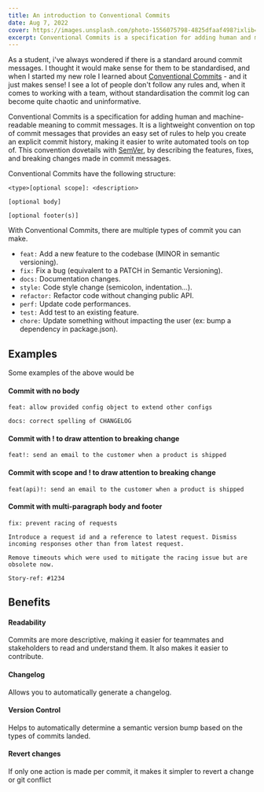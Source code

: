 ```yaml
---
title: An introduction to Conventional Commits
date: Aug 7, 2022
cover: https://images.unsplash.com/photo-1556075798-4825dfaaf498?ixlib=rb-4.0.3&ixid=MnwxMjA3fDB8MHxwaG90by1wYWdlfHx8fGVufDB8fHx8&auto=format&fit=crop&w=1476&q=80
excerpt: Conventional Commits is a specification for adding human and machine-readable meaning to commit messages.
---
```


As a student, i've always wondered if there is a standard around commit messages. I thought it would make sense for them to be standardised, and when I started my new role I learned about [Conventional Commits](https://www.conventionalcommits.org/en/v1.0.0/) - and it just makes sense! I see a lot of people don't follow any rules and, when it comes to working with a team, without standardisation the commit log can become quite chaotic and uninformative.

Conventional Commits is a specification for adding human and machine-readable meaning to commit messages. It is a lightweight convention on top of commit messages that provides an easy set of rules to help you create an explicit commit history, making it easier to write automated tools on top of. This convention dovetails with [SemVer](https://semver.org/), by describing the features, fixes, and breaking changes made in commit messages.

Conventional Commits have the following structure:

```
<type>[optional scope]: <description>

[optional body]

[optional footer(s)]
```

With Conventional Commits, there are multiple types of commit you can make.

- `feat:` Add a new feature to the codebase (MINOR in semantic versioning).
- `fix:` Fix a bug (equivalent to a PATCH in Semantic Versioning).
- `docs:` Documentation changes.
- `style:` Code style change (semicolon, indentation...).
- `refactor:` Refactor code without changing public API.
- `perf:` Update code performances.
- `test:` Add test to an existing feature.
- `chore:` Update something without impacting the user (ex: bump a dependency in package.json).

## Examples

Some examples of the above would be

#### Commit with no body

```
feat: allow provided config object to extend other configs
```

```
docs: correct spelling of CHANGELOG
```

#### Commit with ! to draw attention to breaking change

```
feat!: send an email to the customer when a product is shipped
```

#### Commit with scope and ! to draw attention to breaking change

```
feat(api)!: send an email to the customer when a product is shipped
```

#### Commit with multi-paragraph body and footer

```
fix: prevent racing of requests

Introduce a request id and a reference to latest request. Dismiss
incoming responses other than from latest request.

Remove timeouts which were used to mitigate the racing issue but are
obsolete now.

Story-ref: #1234
```

## Benefits

#### Readability

Commits are more descriptive, making it easier for teammates and stakeholders to read and understand them. It also makes it easier to contribute.

#### Changelog

Allows you to automatically generate a changelog.

#### Version Control

Helps to automatically determine a semantic version bump based on the types of commits landed.

#### Revert changes

If only one action is made per commit, it makes it simpler to revert a change or git conflict
